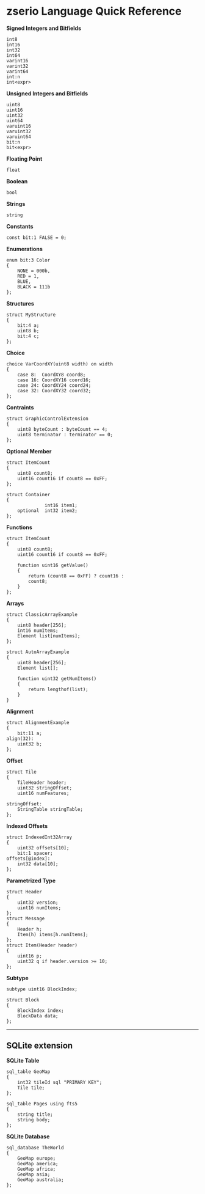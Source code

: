 # zserio Language Quick Reference

**Signed Integers and Bitfields**
```
int8
int16
int32
int64
varint16
varint32
varint64
int:n
int<expr>
```
**Unsigned Integers and Bitfields**
```
uint8
uint16
uint32
uint64
varuint16
varuint32
varuint64
bit:n
bit<expr>
```
**Floating Point**
```
float
```
**Boolean**
```
bool
```
**Strings**
```
string
```
**Constants**
```
const bit:1 FALSE = 0;
```
**Enumerations**
```
enum bit:3 Color
{
    NONE = 000b,
    RED = 1,
    BLUE,
    BLACK = 111b
};
```
**Structures**
```
struct MyStructure
{
    bit:4 a;
    uint8 b;
    bit:4 c;
};
```
**Choice**
```
choice VarCoordXY(uint8 width) on width
{
    case 8:  CoordXY8 coord8;
    case 16: CoordXY16 coord16;
    case 24: CoordXY24 coord24;
    case 32: CoordXY32 coord32;
};
```
**Contraints**
```
struct GraphicControlExtension
{
    uint8 byteCount : byteCount == 4;
    uint8 terminator : terminator == 0;
};
```
**Optional Member**
```
struct ItemCount
{
    uint8 count8;
    uint16 count16 if count8 == 0xFF;
};

struct Container
{
              int16 item1;
    optional  int32 item2;
};
```
**Functions**
```
struct ItemCount
{
    uint8 count8;
    uint16 count16 if count8 == 0xFF;

    function uint16 getValue()
    {
        return (count8 == 0xFF) ? count16 :
        count8;
    }
};
```
**Arrays**
```
struct ClassicArrayExample
{
    uint8 header[256];
    int16 numItems;
    Element list[numItems];
};

struct AutoArrayExample
{
    uint8 header[256];
    Element list[];

    function uint32 getNumItems()
    {
        return lengthof(list);
    }
}
```
**Alignment**
```
struct AlignmentExample
{
    bit:11 a;
align(32):
    uint32 b;
};
```
**Offset**
```
struct Tile
{
    TileHeader header;
    uint32 stringOffset;
    uint16 numFeatures;

stringOffset:
    StringTable stringTable;
};
```
**Indexed Offsets**
```
struct IndexedInt32Array
{
    uint32 offsets[10];
    bit:1 spacer;
offsets[@index]:
    int32 data[10];
};
```
**Parametrized Type**
```
struct Header
{
    uint32 version;
    uint16 numItems;
};
struct Message
{
    Header h;
    Item(h) items[h.numItems];
};
struct Item(Header header)
{
    uint16 p;
    uint32 q if header.version >= 10;
};
```
**Subtype**
```
subtype uint16 BlockIndex;

struct Block
{
    BlockIndex index;
    BlockData data;
};
```
-------
## SQLite extension 

**SQLite Table**
```
sql_table GeoMap
{
    int32 tileId sql "PRIMARY KEY";
    Tile tile;
};

sql_table Pages using fts5
{
    string title;
    string body;
};
```
**SQLite Database**
```
sql_database TheWorld
{
    GeoMap europe;
    GeoMap america;
    GeoMap africa;
    GeoMap asia;
    GeoMap australia;
};
```
